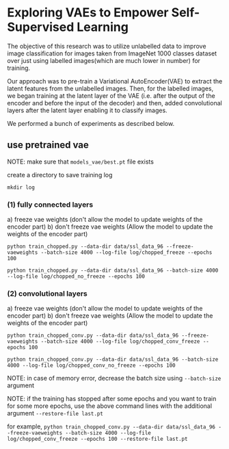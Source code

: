 # Exploring VAEs to Empower Self-Supervised Learning
The objective of this research was to utilize unlabelled data to improve image classification for images taken from ImageNet 1000 classes dataset over just using labelled images(which are much lower in number) for training. 

Our approach was to pre-train a Variational AutoEncoder(VAE) to extract the latent features from the unlabelled images. Then, for the labelled images, we began training at the latent layer of the VAE (i.e. after the output of the encoder and before the input of the decoder) and then, added convolutional layers after the latent layer enabling it to classify images.

We performed a bunch of experiments as described below. 
## use pretrained vae

NOTE: make sure that `models_vae/best.pt` file exists

create a directory to save training log

`mkdir log`

### (1) fully connected layers

a) freeze vae weights (don't allow the model to update weights of the encoder part)
b) don't freeze vae weights (Allow the model to update the weights of the encoder part) 

`python train_chopped.py --data-dir data/ssl_data_96 --freeze-vaeweights --batch-size 4000 --log-file log/chopped_freeze --epochs 100`

`python train_chopped.py --data-dir data/ssl_data_96 --batch-size 4000 --log-file log/chopped_no_freeze --epochs 100`

### (2) convolutional layers

a) freeze vae weights (don't allow the model to update weights of the encoder part)
b) don't freeze vae weights (Allow the model to update the weights of the encoder part) 

`python train_chopped_conv.py --data-dir data/ssl_data_96 --freeze-vaeweights --batch-size 4000 --log-file log/chopped_conv_freeze --epochs 100`

`python train_chopped_conv.py --data-dir data/ssl_data_96 --batch-size 4000 --log-file log/chopped_conv_no_freeze --epochs 100`

NOTE: in case of memory error, decrease the batch size using `--batch-size` argument

NOTE: if the training has stopped after some epochs and you want to train for some more epochs, use the above command lines with the additional argument `--restore-file last.pt`

for example, `python train_chopped_conv.py --data-dir data/ssl_data_96 --freeze-vaeweights --batch-size 4000 --log-file log/chopped_conv_freeze --epochs 100 --restore-file last.pt`
